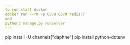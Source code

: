 ```yaml
---
to run start docker
docker run --rm -p 6379:6379 redis:7
and 
python3 manage.py runserver
---
```

pip install -U channels["daphne"]
pip install python-dotenv